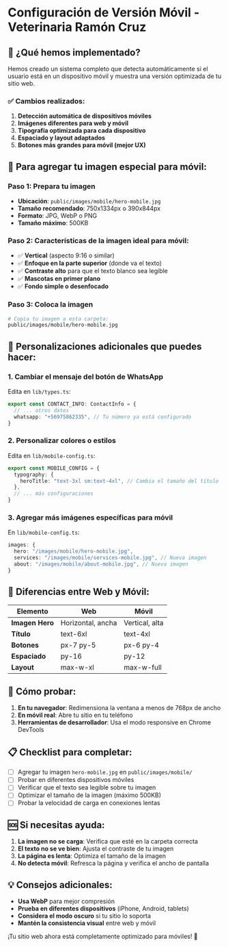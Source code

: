 # Configuración de Versión Móvil - Veterinaria Ramón Cruz

## 🎯 ¿Qué hemos implementado?

Hemos creado un sistema completo que detecta automáticamente si el usuario está en un dispositivo móvil y muestra una versión optimizada de tu sitio web.

### ✅ Cambios realizados:

1. **Detección automática de dispositivos móviles**
2. **Imágenes diferentes para web y móvil**
3. **Tipografía optimizada para cada dispositivo**
4. **Espaciado y layout adaptados**
5. **Botones más grandes para móvil (mejor UX)**

## 📱 Para agregar tu imagen especial para móvil:

### Paso 1: Prepara tu imagen
- **Ubicación**: `public/images/mobile/hero-mobile.jpg`
- **Tamaño recomendado**: 750x1334px o 390x844px
- **Formato**: JPG, WebP o PNG
- **Tamaño máximo**: 500KB

### Paso 2: Características de la imagen ideal para móvil:
- ✅ **Vertical** (aspecto 9:16 o similar)
- ✅ **Enfoque en la parte superior** (donde va el texto)
- ✅ **Contraste alto** para que el texto blanco sea legible
- ✅ **Mascotas en primer plano**
- ✅ **Fondo simple o desenfocado**

### Paso 3: Coloca la imagen
```bash
# Copia tu imagen a esta carpeta:
public/images/mobile/hero-mobile.jpg
```

## 🔧 Personalizaciones adicionales que puedes hacer:

### 1. Cambiar el mensaje del botón de WhatsApp
Edita en `lib/types.ts`:
```typescript
export const CONTACT_INFO: ContactInfo = {
  // ... otros datos
  whatsapp: "+56975862335", // Tu número ya está configurado
}
```

### 2. Personalizar colores o estilos
Edita en `lib/mobile-config.ts`:
```typescript
export const MOBILE_CONFIG = {
  typography: {
    heroTitle: "text-3xl sm:text-4xl", // Cambia el tamaño del título
  },
  // ... más configuraciones
}
```

### 3. Agregar más imágenes específicas para móvil
En `lib/mobile-config.ts`:
```typescript
images: {
  hero: "/images/mobile/hero-mobile.jpg",
  services: "/images/mobile/services-mobile.jpg", // Nueva imagen
  about: "/images/mobile/about-mobile.jpg", // Nueva imagen
}
```

## 🎨 Diferencias entre Web y Móvil:

| Elemento | Web | Móvil |
|----------|-----|-------|
| **Imagen Hero** | Horizontal, ancha | Vertical, alta |
| **Título** | text-6xl | text-4xl |
| **Botones** | px-7 py-5 | px-6 py-4 |
| **Espaciado** | py-16 | py-12 |
| **Layout** | max-w-xl | max-w-full |

## 🚀 Cómo probar:

1. **En tu navegador**: Redimensiona la ventana a menos de 768px de ancho
2. **En móvil real**: Abre tu sitio en tu teléfono
3. **Herramientas de desarrollador**: Usa el modo responsive en Chrome DevTools

## 📋 Checklist para completar:

- [ ] Agregar tu imagen `hero-mobile.jpg` en `public/images/mobile/`
- [ ] Probar en diferentes dispositivos móviles
- [ ] Verificar que el texto sea legible sobre tu imagen
- [ ] Optimizar el tamaño de la imagen (máximo 500KB)
- [ ] Probar la velocidad de carga en conexiones lentas

## 🆘 Si necesitas ayuda:

1. **La imagen no se carga**: Verifica que esté en la carpeta correcta
2. **El texto no se ve bien**: Ajusta el contraste de tu imagen
3. **La página es lenta**: Optimiza el tamaño de la imagen
4. **No detecta móvil**: Refresca la página y verifica el ancho de pantalla

## 💡 Consejos adicionales:

- **Usa WebP** para mejor compresión
- **Prueba en diferentes dispositivos** (iPhone, Android, tablets)
- **Considera el modo oscuro** si tu sitio lo soporta
- **Mantén la consistencia visual** entre web y móvil

¡Tu sitio web ahora está completamente optimizado para móviles! 🎉 